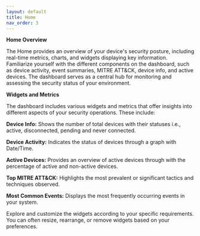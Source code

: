 ```yaml
---
layout: default
title: Home
nav_order: 3
---
```

**Home Overview**

The Home provides an overview of your device's security posture, including real-time metrics, charts, and widgets displaying key information. Familiarize yourself with the different components on the dashboard, such as device activity, event summaries, MITRE ATT&CK, device info, and active devices. The dashboard serves as a central hub for monitoring and assessing the security status of your environment.
 

**Widgets and Metrics**

The dashboard includes various widgets and metrics that offer insights into different aspects of your security operations. These include: 

 
**Device Info:** Shows the number of total devices with their statuses i.e., active, disconnected, pending and never connected. 
 

**Device Activity:** Indicates the status of devices through a graph with Date/Time. 
 

**Active Devices:** Provides an overview of active devices through with the percentage of active and non-active devices. 
 

**Top MITRE ATT&CK:** Highlights the most prevalent or significant tactics and techniques observed. 
 

**Most Common Events:** Displays the most frequently occurring events in your system. 
 

Explore and customize the widgets according to your specific requirements. You can often resize, rearrange, or remove widgets based on your preferences. 
